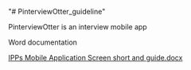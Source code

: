 "# PinterviewOtter_guideline" 

PinterviewOtter is an interview mobile app

Word documentation

[IPPs Mobile Application Screen short and guide.docx](https://github.com/zeroyip175/PinterviewOtter_done/files/8685608/IPPs.Mobile.Application.Screen.short.and.guide.docx)
